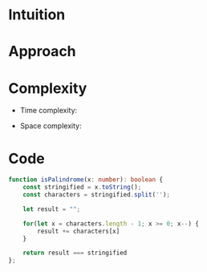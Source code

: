 # Intuition
<!-- Describe your first thoughts on how to solve this problem. -->

# Approach
<!-- Describe your approach to solving the problem. -->

# Complexity
- Time complexity:
<!-- Add your time complexity here, e.g. $$O(n)$$ -->

- Space complexity:
<!-- Add your space complexity here, e.g. $$O(n)$$ -->

# Code
```typescript []
function isPalindrome(x: number): boolean {
    const stringified = x.toString();
    const characters = stringified.split('');

    let result = "";

    for(let x = characters.length - 1; x >= 0; x--) {
        result += characters[x]
    }

    return result === stringified
};
```